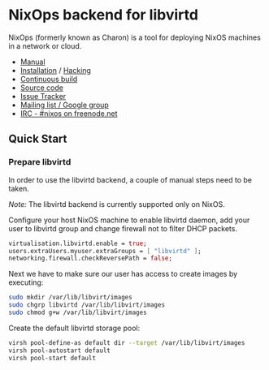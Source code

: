 # NixOps backend for libvirtd

NixOps (formerly known as Charon) is a tool for deploying NixOS
machines in a network or cloud.

* [Manual](https://nixos.org/nixops/manual/)
* [Installation](https://nixos.org/nixops/manual/#chap-installation) / [Hacking](https://nixos.org/nixops/manual/#chap-hacking)
* [Continuous build](http://hydra.nixos.org/jobset/nixops/master#tabs-jobs)
* [Source code](https://github.com/NixOS/nixops)
* [Issue Tracker](https://github.com/NixOS/nixops/issues)
* [Mailing list / Google group](https://groups.google.com/forum/#!forum/nixops-users)
* [IRC - #nixos on freenode.net](irc://irc.freenode.net/#nixos)

## Quick Start

### Prepare libvirtd

In order to use the libvirtd backend, a couple of manual steps need to be
taken.

*Note:* The libvirtd backend is currently supported only on NixOS.

Configure your host NixOS machine to enable libvirtd daemon,
add your user to libvirtd group and change firewall not to filter DHCP packets.

```nix
virtualisation.libvirtd.enable = true;
users.extraUsers.myuser.extraGroups = [ "libvirtd" ];
networking.firewall.checkReversePath = false;
```

Next we have to make sure our user has access to create images by executing:

```sh
sudo mkdir /var/lib/libvirt/images
sudo chgrp libvirtd /var/lib/libvirt/images
sudo chmod g+w /var/lib/libvirt/images
```

Create the default libvirtd storage pool:

```sh
virsh pool-define-as default dir --target /var/lib/libvirt/images
virsh pool-autostart default
virsh pool-start default
```
